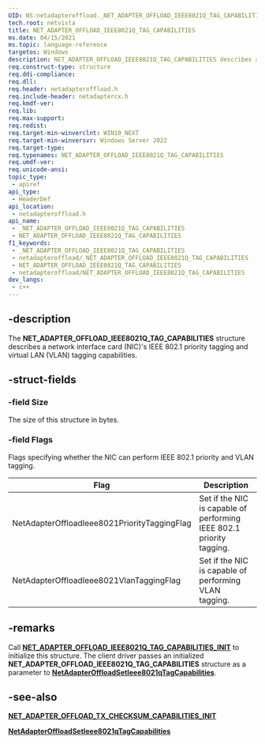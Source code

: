 ```yaml
---
UID: NS:netadapteroffload._NET_ADAPTER_OFFLOAD_IEEE8021Q_TAG_CAPABILITIES
tech.root: netvista
title: NET_ADAPTER_OFFLOAD_IEEE8021Q_TAG_CAPABILITIES
ms.date: 04/15/2021
ms.topic: language-reference
targetos: Windows
description: NET_ADAPTER_OFFLOAD_IEEE8021Q_TAG_CAPABILITIES describes a NIC's IEEE 802.1 priority and VLAN tagging capabilities.
req.construct-type: structure
req.ddi-compliance: 
req.dll: 
req.header: netadapteroffload.h
req.include-header: netadaptercx.h
req.kmdf-ver: 
req.lib: 
req.max-support: 
req.redist: 
req.target-min-winverclnt: WIN10_NEXT
req.target-min-winversvr: Windows Server 2022
req.target-type: 
req.typenames: NET_ADAPTER_OFFLOAD_IEEE8021Q_TAG_CAPABILITIES
req.umdf-ver: 
req.unicode-ansi: 
topic_type:
 - apiref
api_type:
 - HeaderDef
api_location:
 - netadapteroffload.h
api_name:
 - _NET_ADAPTER_OFFLOAD_IEEE8021Q_TAG_CAPABILITIES
 - NET_ADAPTER_OFFLOAD_IEEE8021Q_TAG_CAPABILITIES
f1_keywords:
 - _NET_ADAPTER_OFFLOAD_IEEE8021Q_TAG_CAPABILITIES
 - netadapteroffload/_NET_ADAPTER_OFFLOAD_IEEE8021Q_TAG_CAPABILITIES
 - NET_ADAPTER_OFFLOAD_IEEE8021Q_TAG_CAPABILITIES
 - netadapteroffload/NET_ADAPTER_OFFLOAD_IEEE8021Q_TAG_CAPABILITIES
dev_langs:
 - c++
---
```


## -description

The **NET_ADAPTER_OFFLOAD_IEEE8021Q_TAG_CAPABILITIES** structure describes a network interface card (NIC)'s IEEE 802.1 priority tagging and virtual LAN (VLAN) tagging capabilities.

## -struct-fields

### -field Size

The size of this structure in bytes.

### -field Flags

Flags specifying whether the NIC can perform IEEE 802.1 priority and VLAN tagging.


| Flag | Description |
| --- | --- |
| NetAdapterOffloadIeee8021PriorityTaggingFlag | Set if the NIC is capable of performing IEEE 802.1 priority tagging. |
| NetAdapterOffloadIeee8021VlanTaggingFlag | Set if the NIC is capable of performing VLAN tagging. |

## -remarks

Call [**NET_ADAPTER_OFFLOAD_IEEE8021Q_TAG_CAPABILITIES_INIT**](nf-netadapteroffload-net_adapter_offload_ieee8021q_tag_capabilities_init.md) to initialize this structure. The client driver passes an initialized **NET_ADAPTER_OFFLOAD_IEEE8021Q_TAG_CAPABILITIES** structure as a parameter to [**NetAdapterOffloadSetIeee8021qTagCapabilities**](nf-netadapteroffload-netadapteroffloadsetieee8021qtagcapabilities.md).

## -see-also

[**NET_ADAPTER_OFFLOAD_TX_CHECKSUM_CAPABILITIES_INIT**](nf-netadapteroffload-net_adapter_offload_ieee8021q_tag_capabilities_init.md)

[**NetAdapterOffloadSetIeee8021qTagCapabilities**](nf-netadapteroffload-netadapteroffloadsetieee8021qtagcapabilities.md)